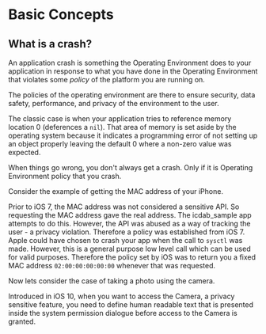 # Basic Concepts

## What is a crash?

An application crash is something the Operating Environment does to your application in response to what you have done in the Operating Environment that violates some _policy_ of the platform you are running on.

The policies of the operating environment are there to ensure security, data safety, performance, and privacy of the environment to the user.

The classic case is when your application tries to reference memory location 0 (deferences a `nil`).  That area of memory is set aside by the operating system because it indicates a programming error of not setting up an object properly leaving the default 0 where a non-zero value was expected.

When things go wrong, you don't always get a crash.  Only if it is Operating Environment policy that you crash.

Consider the example of getting the MAC address of your iPhone.

Prior to iOS 7, the MAC address was not considered a sensitive API.  So requesting the MAC address gave the real address.  The icdab_sample app attempts to do this.  However, the API was abused as a way of tracking the user - a privacy violation.  Therefore a policy was established from iOS 7.  Apple could have chosen to crash your app when the call to `sysctl` was made.
However, this is a general purpose low level call which can be used for valid purposes.  Therefore the policy set by iOS was to return you a fixed MAC address `02:00:00:00:00:00` whenever that was requested.

Now lets consider the case of taking a photo using the camera.

Introduced in iOS 10, when you want to access the Camera, a privacy sensitive feature, you need to define human readable text that is presented inside the system permission dialogue before access to the Camera is granted.
